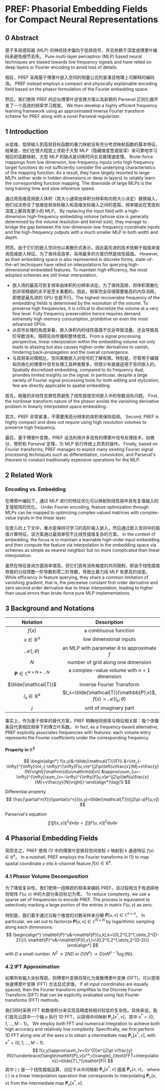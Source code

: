 # PREF: Phasorial Embedding Fields for Compact Neural Representations

## 0 Abstract

基于多层感知器 (MLP) 的神经技术偏向于低频信号，并且依赖于深度或傅里叶编码来避免细节丢失。
Pure multi-layer perceptron (MLP) based neural techniques are biased towards low frequency signals and have relied on deep layers or Fourier encoding to avoid loss of details.

相反，PREF 采用基于傅里叶嵌入空间的相量公式的紧凑且物理上可解释的编码场。
PREF instead employs a compact and physically explainable encoding field based on the phasor formulation of the Fourier embedding space.

然后，我们使用 PREF 的近似傅里叶逆变换方案以及新颖的 Parseval 正则化器开发了一个高效的频率学习框架。
We then develop a highly efficient frequency learning framework using an approximated inverse Fourier transform scheme for PREF along with a novel Parseval regularizer.

## 1 Introduction

从低维、低频输入到高频目标函数的暴力映射没有充分考虑映射函数的基本特征。结果是，他们在很大程度上求助于大型 MLP（隐藏维度宽或层深）来可靠地学习相应的函数映射。大型 MLP 的缺点是训练时间长且推理速度慢。
Brute-force mappings from low dimension, low-frequency inputs onto high frequency target functions do not sufficiently consider the underlying characteristics of the mapping function. As a result, they have largely resorted to large MLPs (either wide in hidden dimensions or deep in layers) to reliably learn the corresponding function mapping. The downside of large MLPs is the long training time and slow inference speed.

通过用高维高频嵌入体积（其大小通常由体积分辨率和内核大小决定）替换输入，他们设法弥合了低维低频坐标输入和高维坐标输入之间的差距。频率输出在宽度和深度上都具有更小的 MLP。
By replacing the input field with a high-dimension high-frequency embedding volume (whose size is generally determined by the volume resolution and kernel size), they manage to bridge the gap between the low-dimension low-frequency coordinate inputs and the high-frequency outputs with a much smaller MLP in both width and depth.

然而，由于它们的嵌入空间也以离散形式表示，因此最先进的技术依赖于插值来查询高维嵌入特征。为了保持高效率，采用最多的方案仍然是线性插值。
However, as their embedding space is also represented in discrete forms, state-of-the-art techniques have relied on interpolations for querying high-dimensional embedded features. To maintain high efficiency, the most adopted schemes are still linear interpolation.

- 嵌入场的最高可恢复频率由体积的分辨率决定。为了保持高频，将体积离散化到非常精细的水平是至关重要的。因此，频率完全存储需要极高的内存消耗，即使是最先进的 GPU 也是不行。The highest recoverable frequency of the embedding fields is determined by the resolution of the volume. To preserve high frequencies, it is critical to discretize the volume at a very fine level. Fully frequency preservation hence requires demand extremely high memory consumption, prohibitive on even the most advanced GPUs.
- 从信号处理的角度来看，嵌入体积内的线性插值不仅会导致混叠，还会导致高阶导数消失，阻碍反向传播和整体收敛。From a signal processing perspective, linear interpolation within the embedding volume not only leads to aliasing but also causes higher-order derivatives to vanish, hindering back-propagation and the overall convergence.
- 与其频率对偶相比，空间离散嵌入对信号的了解有限。特别是，尽管用于编辑和风格化的傅里叶信号处理工具种类繁多，但很少有直接适用于空间嵌入的。Spatially discretized embedding, compared to its frequency dual, provides limited insights on the signal. In particular, despite a large variety of Fourier signal processing tools for both editing and stylization, few are directly applicable to spatial embedding.

首先，相量的非线性变换性质避免了线性插值空间嵌入中的导数消失问题。
First, the nonlinear transform nature of the phasor avoids the vanishing derivative problem in linearly interpolated space embedding.

其次，PREF 非常紧凑，不需要用高分辨率的体积来保持高频。
Second, PREF is highly compact and does not require using high resolution volumes to preserve high frequency.

最后，基于傅里叶变换，PREF 设法利用许多现有的傅里叶信号处理技术，如微分、卷积和 Parseval 定理，为 MLP 执行传统上昂贵的操作。
Finally, based on Fourier transforms, PREF manages to exploit many existing Fourier signal processing techniques such as differentiation, convolution, and Parseval's theorem to conduct traditionally expensive operations for the MLP.

## 2 Related Work

### Encoding vs. Embedding

在傅里叶编码下，通过 MLP 进行的特征优化可以映射到线性层中具有复值输入的复值矩阵的优化。
Under Fourier encoding, feature optimization through MLPs can be mapped to optimizing complex-valued matrices with complex-value inputs in the linear layer.

在嵌入的上下文中，重点是保持可学习的高阶输入嵌入，然后通过嵌入空间中的插值计算特征，该方案通过最简单但不比线性插值复杂的方案。
In the context of embedding, the focus is to maintain a learnable high-order input embedding and then compute the feature via interpolation in the embedding space via schemes as simple as nearest neighbor but no more complicated than linear interpolation.

虽然在特征查询方面效率很高，但它们具有消失梯度的共同限制，即由于线性插值导致的分段常数一阶导数和零二阶导数，导致比暴力纯 MLP 有更高的误差。
While efficiency in feature querying, they share a common limitation of vanishing gradient, that is, the piecewise constant first order derivative and zero second order derivative due to linear interpolation, leading to higher than usual errors than brute-force pure MLP implementations.

## 3 Background and Notations

|                      Notation                      |                         Description                          |
| :------------------------------------------------: | :----------------------------------------------------------: |
|                       $f(x)$                       |                    a continuous function                     |
|                 $x\in\mathbb{R}^n$                 |                    low dimensional inputs                    |
|               $\mathcal{M}(;\theta)$               |      an MLP with parameter $\theta$ to approximate $f$       |
|                        $N$                         |              number of grid along one dimension              |
| $\mathbf{P}\in\mathbb{C}^{k\times N\times\dots N}$ |         a complex-value volume with $n+1$ dimension          |
|               $\tilde{\mathcal{T}}$                |                  inverse Fourier Transform                   |
|               $l_{x}\in\mathbb{R}^k$               | $l_x=\tilde{\mathcal{T}}(\mathbb{P};x)$, $f(x)=\mathcal{M}(l_x;\theta)$ |
|                        $j$                         |                    unit of imaginary part                    |

事实上，作为基于频率的替代方案，PREF 明确地将频率与特征相关联：每个体像条目代表相应频率下的傅立叶系数。
In fact, as a frequency-based alternative, PREF explicitly associates frequencies with features: each volume entry represents the Fourier coefficients under the corresponding frequency.

#### Property in $\mathbb{R}^2$
$$
\begin{align*}
f(x,y)&=\tilde{\mathcal{T}}(F)\\
&=\int_{-\infty}^{\infty}\int_{-\infty}^{\infty}F(u,v)e^{j2\pi\left(u\frac{x}{M}+v\frac{y}{N}\right)}\mathrm{d}u\mathrm{d}v\\
&\approx\sum_{u=-\infty}^{\infty}\sum_{v=-\infty}^{\infty}F[u,v]e^{j2\pi\left(u\frac{x}{M}+v\frac{y}{N}\right)}
\end{align*}\tag{1}
$$

Differential property
$$
\frac{\partial^n{f}}{\partial{x^n}}(x,y)=\tilde{\mathcal{T}}((j2\pi u)F[u,v])
$$

Parserval's equation
$$
\iint\|f(x,y)\|^2\mathrm{d}x\mathrm{d}y=\iint\|F(u,v)\|^2\mathrm{d}u\mathrm{d}v
$$

## 4 Phasorial Embedding Fields

简而言之，PREF 使用 (1) 中的傅里叶变换将空间坐标 $x$ 映射到 $k$ 通道特征 $f(x)\in\mathbb{R}^k$。
In a nutshell, PREF employs the Fourier transforms in (1) to map spatial coordinate $x$ into $k$-channel feature $f(x)\in\mathbb{R}^k$.

### 4.1 Phasor Volume Decomposition

为了降低复杂性，我们使用一组稀疏的频率来编码 PREF。该过程相当于有选择地将矩阵 $F(u, v)$ 中的大部分条目标记为零。
To reduce complexity, we use a sparse set of frequencies to encode PREF. The process is equivalent to selectively marking a large portion of the entries in matrix $F(u, v)$ as zero.

特别是，我们着手通过沿每个维度的对数采样来分解 $\mathbf{P}[u,v]\in\mathbb{C}^{n\times n}$。
In particular, we set out to factorize $\mathbf{P}[u,v]\in\mathbb{C}^{N\times N}$ by logarithmic sampling along each dimensions.
$$
\begin{align*}
\mathbf{P}^u&=\mathbf{P}[u,k],k=\{0,2^0,2^1,\dots,2^{D-2}\}\\
\mathbf{P}^v&=\mathbf{P}[l,v],l=\{0,2^0,2^1,\dots,2^{D-2}\}
\end{align*}
$$
with $D$ a small number. $N^2\to 2ND$ or $O(N^{n})\to O(nN^{n-1}\log(N))$.

### 4.2 IFT Approximation

如果所有输入坐标等距，则傅里叶变换将简化为离散傅里叶变换 (DFT)，可以使用快速傅里叶变换 (FFT) 方法显式求值。
If all input coordinates are equally spaced, then the Fourier transform simplifies to the Discrete Fourier Transform (DFT) that can be explicitly evaluated using fast Fourier transforms (FFT) methods.

我们同时采用 FFT 和数值积分来实现高精度和相对较低的复杂性。具体来说，我们首先沿其中一个轴 $u$ 执行 1D FFT，以获得中间映射 $\mathbf{P}_v[x^*,v]$，其中 $x^*=\{0,1,\dots ,M-1\}$。
We employ both FFT and numerical integration to achieve both high accuracy and relatively low complexity. Specifically, we first perform 1D FFT along one of the axes $u$ to obtain a intermediate map $\mathbf{P}_v[x^*,v]$, with $x^*=\{0,1,\dots,M-1\}$.
$$
f(x,y)\approx\sum_{v=0}^{D}e^{j2\pi v\frac{y}{N}}\underbrace{\langle\mathbf{P}_v[x^*,v]\rangle}_{\text{FFT+interpolation}}=\tilde{T}_*(\mathbf{P})
$$
其中 $\langle\cdot\rangle$ 是一个线性插值运算，对应于从中间映射 $\mathbf{P}_v[x^{*}, v]$ 插值 $\mathbf{P}_{v}(x,v)$。
where $\langle\cdot\rangle$ is a linear interpolation operation that corresponds to interpolating $\mathbf{P}_{v}(x,v)$ from the intermediate map $\mathbf{P}_v[x^{*},v]$.






